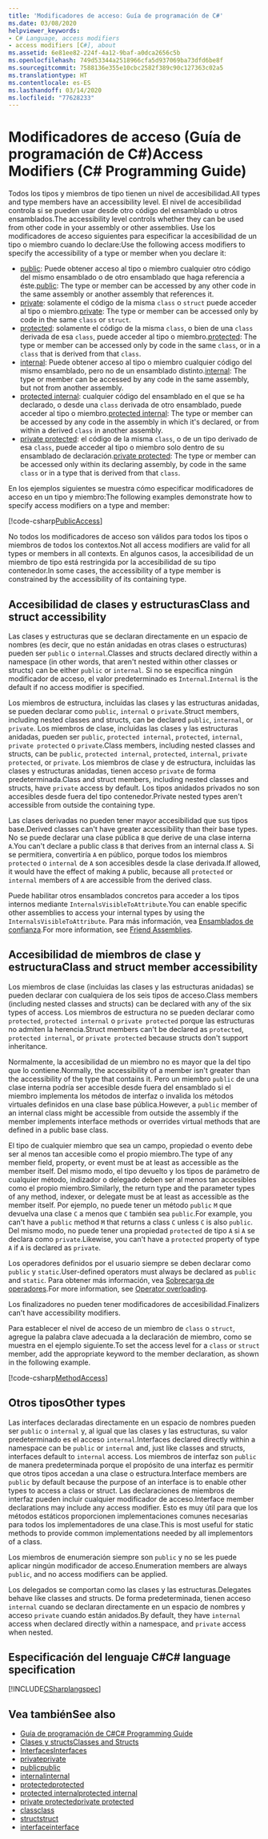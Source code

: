 ```yaml
---
title: 'Modificadores de acceso: Guía de programación de C#'
ms.date: 03/08/2020
helpviewer_keywords:
- C# Language, access modifiers
- access modifiers [C#], about
ms.assetid: 6e81ee82-224f-4a12-9baf-a0dca2656c5b
ms.openlocfilehash: 749d53344a2518966cfa5d937069ba73dfd6be8f
ms.sourcegitcommit: 7588136e355e10cbc2582f389c90c127363c02a5
ms.translationtype: HT
ms.contentlocale: es-ES
ms.lasthandoff: 03/14/2020
ms.locfileid: "77628233"
---
```

# <a name="access-modifiers-c-programming-guide"></a><span data-ttu-id="7f1ab-102">Modificadores de acceso (Guía de programación de C#)</span><span class="sxs-lookup"><span data-stu-id="7f1ab-102">Access Modifiers (C# Programming Guide)</span></span>

<span data-ttu-id="7f1ab-103">Todos los tipos y miembros de tipo tienen un nivel de accesibilidad.</span><span class="sxs-lookup"><span data-stu-id="7f1ab-103">All types and type members have an accessibility level.</span></span> <span data-ttu-id="7f1ab-104">El nivel de accesibilidad controla si se pueden usar desde otro código del ensamblado u otros ensamblados.</span><span class="sxs-lookup"><span data-stu-id="7f1ab-104">The accessibility level controls whether they can be used from other code in your assembly or other assemblies.</span></span> <span data-ttu-id="7f1ab-105">Use los modificadores de acceso siguientes para especificar la accesibilidad de un tipo o miembro cuando lo declare:</span><span class="sxs-lookup"><span data-stu-id="7f1ab-105">Use the following access modifiers to specify the accessibility of a type or member when you declare it:</span></span>

- <span data-ttu-id="7f1ab-106">[public](../../language-reference/keywords/public.md): Puede obtener acceso al tipo o miembro cualquier otro código del mismo ensamblado o de otro ensamblado que haga referencia a éste.</span><span class="sxs-lookup"><span data-stu-id="7f1ab-106">[public](../../language-reference/keywords/public.md): The type or member can be accessed by any other code in the same assembly or another assembly that references it.</span></span>
- <span data-ttu-id="7f1ab-107">[private](../../language-reference/keywords/private.md): solamente el código de la misma `class` o `struct` puede acceder al tipo o miembro.</span><span class="sxs-lookup"><span data-stu-id="7f1ab-107">[private](../../language-reference/keywords/private.md): The type or member can be accessed only by code in the same `class` or `struct`.</span></span>
- <span data-ttu-id="7f1ab-108">[protected](../../language-reference/keywords/protected.md): solamente el código de la misma `class`, o bien de una `class` derivada de esa `class`, puede acceder al tipo o miembro.</span><span class="sxs-lookup"><span data-stu-id="7f1ab-108">[protected](../../language-reference/keywords/protected.md): The type or member can be accessed only by code in the same `class`, or in a `class` that is derived from that `class`.</span></span>
- <span data-ttu-id="7f1ab-109">[internal](../../language-reference/keywords/internal.md): Puede obtener acceso al tipo o miembro cualquier código del mismo ensamblado, pero no de un ensamblado distinto.</span><span class="sxs-lookup"><span data-stu-id="7f1ab-109">[internal](../../language-reference/keywords/internal.md): The type or member can be accessed by any code in the same assembly, but not from another assembly.</span></span>
- <span data-ttu-id="7f1ab-110">[protected internal](../../language-reference/keywords/protected-internal.md): cualquier código del ensamblado en el que se ha declarado, o desde una `class` derivada de otro ensamblado, puede acceder al tipo o miembro.</span><span class="sxs-lookup"><span data-stu-id="7f1ab-110">[protected internal](../../language-reference/keywords/protected-internal.md): The type or member can be accessed by any code in the assembly in which it's declared, or from within a derived `class` in another assembly.</span></span>
- <span data-ttu-id="7f1ab-111">[private protected](../../language-reference/keywords/private-protected.md): el código de la misma `class`, o de un tipo derivado de esa `class`, puede acceder al tipo o miembro solo dentro de su ensamblado de declaración.</span><span class="sxs-lookup"><span data-stu-id="7f1ab-111">[private protected](../../language-reference/keywords/private-protected.md): The type or member can be accessed only within its declaring assembly, by code in the same `class` or in a type that is derived from that `class`.</span></span>

<span data-ttu-id="7f1ab-112">En los ejemplos siguientes se muestra cómo especificar modificadores de acceso en un tipo y miembro:</span><span class="sxs-lookup"><span data-stu-id="7f1ab-112">The following examples demonstrate how to specify access modifiers on a type and member:</span></span>

[!code-csharp[PublicAccess](~/samples/snippets/csharp/objectoriented/accessmodifiers.cs#PublicAccess)]

<span data-ttu-id="7f1ab-113">No todos los modificadores de acceso son válidos para todos los tipos o miembros de todos los contextos.</span><span class="sxs-lookup"><span data-stu-id="7f1ab-113">Not all access modifiers are valid for all types or members in all contexts.</span></span> <span data-ttu-id="7f1ab-114">En algunos casos, la accesibilidad de un miembro de tipo está restringida por la accesibilidad de su tipo contenedor.</span><span class="sxs-lookup"><span data-stu-id="7f1ab-114">In some cases, the accessibility of a type member is constrained by the accessibility of its containing type.</span></span>

## <a name="class-and-struct-accessibility"></a><span data-ttu-id="7f1ab-115">Accesibilidad de clases y estructuras</span><span class="sxs-lookup"><span data-stu-id="7f1ab-115">Class and struct accessibility</span></span>  

<span data-ttu-id="7f1ab-116">Las clases y estructuras que se declaran directamente en un espacio de nombres (es decir, que no están anidadas en otras clases o estructuras) pueden ser `public` o `internal`.</span><span class="sxs-lookup"><span data-stu-id="7f1ab-116">Classes and structs declared directly within a namespace (in other words, that aren't nested within other classes or structs) can be either `public` or `internal`.</span></span> <span data-ttu-id="7f1ab-117">Si no se especifica ningún modificador de acceso, el valor predeterminado es `Internal`.</span><span class="sxs-lookup"><span data-stu-id="7f1ab-117">`Internal` is the default if no access modifier is specified.</span></span>  

<span data-ttu-id="7f1ab-118">Los miembros de estructura, incluidas las clases y las estructuras anidadas, se pueden declarar como `public`, `internal` o `private`.</span><span class="sxs-lookup"><span data-stu-id="7f1ab-118">Struct members, including nested classes and structs, can be declared `public`, `internal`, or `private`.</span></span> <span data-ttu-id="7f1ab-119">Los miembros de clase, incluidas las clases y las estructuras anidadas, pueden ser `public`, `protected internal`, `protected`, `internal`, `private protected` o `private`.</span><span class="sxs-lookup"><span data-stu-id="7f1ab-119">Class members, including nested classes and structs, can be `public`, `protected internal`, `protected`, `internal`, `private protected`, or `private`.</span></span> <span data-ttu-id="7f1ab-120">Los miembros de clase y de estructura, incluidas las clases y estructuras anidadas, tienen acceso `private` de forma predeterminada.</span><span class="sxs-lookup"><span data-stu-id="7f1ab-120">Class and struct members,  including nested classes and structs, have `private` access by default.</span></span> <span data-ttu-id="7f1ab-121">Los tipos anidados privados no son accesibles desde fuera del tipo contenedor.</span><span class="sxs-lookup"><span data-stu-id="7f1ab-121">Private nested types aren't accessible from outside the containing type.</span></span>

<span data-ttu-id="7f1ab-122">Las clases derivadas no pueden tener mayor accesibilidad que sus tipos base.</span><span class="sxs-lookup"><span data-stu-id="7f1ab-122">Derived classes can't have greater accessibility than their base types.</span></span> <span data-ttu-id="7f1ab-123">No se puede declarar una clase pública `B` que derive de una clase interna `A`.</span><span class="sxs-lookup"><span data-stu-id="7f1ab-123">You can't declare a public class `B` that derives from an internal class `A`.</span></span> <span data-ttu-id="7f1ab-124">Si se permitiera, convertiría `A` en público, porque todos los miembros `protected` o `internal` de `A` son accesibles desde la clase derivada.</span><span class="sxs-lookup"><span data-stu-id="7f1ab-124">If allowed, it would have the effect of making `A` public, because all `protected` or `internal` members of `A` are accessible from the derived class.</span></span>

<span data-ttu-id="7f1ab-125">Puede habilitar otros ensamblados concretos para acceder a los tipos internos mediante `InternalsVisibleToAttribute`.</span><span class="sxs-lookup"><span data-stu-id="7f1ab-125">You can enable specific other assemblies to access your internal types by using the `InternalsVisibleToAttribute`.</span></span> <span data-ttu-id="7f1ab-126">Para más información, vea [Ensamblados de confianza](../../../standard/assembly/friend.md).</span><span class="sxs-lookup"><span data-stu-id="7f1ab-126">For more information, see [Friend Assemblies](../../../standard/assembly/friend.md).</span></span>

## <a name="class-and-struct-member-accessibility"></a><span data-ttu-id="7f1ab-127">Accesibilidad de miembros de clase y estructura</span><span class="sxs-lookup"><span data-stu-id="7f1ab-127">Class and struct member accessibility</span></span>  

<span data-ttu-id="7f1ab-128">Los miembros de clase (incluidas las clases y las estructuras anidadas) se pueden declarar con cualquiera de los seis tipos de acceso.</span><span class="sxs-lookup"><span data-stu-id="7f1ab-128">Class members (including nested classes and structs) can be declared with any of the six types of access.</span></span> <span data-ttu-id="7f1ab-129">Los miembros de estructura no se pueden declarar como `protected`, `protected internal` o `private protected` porque las estructuras no admiten la herencia.</span><span class="sxs-lookup"><span data-stu-id="7f1ab-129">Struct members can't be declared as `protected`, `protected internal`, or `private protected` because structs don't support inheritance.</span></span>

<span data-ttu-id="7f1ab-130">Normalmente, la accesibilidad de un miembro no es mayor que la del tipo que lo contiene.</span><span class="sxs-lookup"><span data-stu-id="7f1ab-130">Normally, the accessibility of a member isn't greater than the accessibility of the type that contains it.</span></span> <span data-ttu-id="7f1ab-131">Pero un miembro `public` de una clase interna podría ser accesible desde fuera del ensamblado si el miembro implementa los métodos de interfaz o invalida los métodos virtuales definidos en una clase base pública.</span><span class="sxs-lookup"><span data-stu-id="7f1ab-131">However, a `public` member of an internal class might be accessible from outside the assembly if the member implements interface methods or overrides virtual methods that are defined in a public base class.</span></span>

<span data-ttu-id="7f1ab-132">El tipo de cualquier miembro que sea un campo, propiedad o evento debe ser al menos tan accesible como el propio miembro.</span><span class="sxs-lookup"><span data-stu-id="7f1ab-132">The type of any member field, property, or event must be at least as accessible as the member itself.</span></span> <span data-ttu-id="7f1ab-133">Del mismo modo, el tipo devuelto y los tipos de parámetro de cualquier método, indizador o delegado deben ser al menos tan accesibles como el propio miembro.</span><span class="sxs-lookup"><span data-stu-id="7f1ab-133">Similarly, the return type and the parameter types of any method, indexer, or delegate must be at least as accessible as the member itself.</span></span> <span data-ttu-id="7f1ab-134">Por ejemplo, no puede tener un método `public` `M` que devuelva una clase `C` a menos que `C` también sea `public`.</span><span class="sxs-lookup"><span data-stu-id="7f1ab-134">For example, you can't have a `public` method `M` that returns a class `C` unless `C` is also `public`.</span></span> <span data-ttu-id="7f1ab-135">Del mismo modo, no puede tener una propiedad `protected` de tipo `A` si `A` se declara como `private`.</span><span class="sxs-lookup"><span data-stu-id="7f1ab-135">Likewise, you can't have a `protected` property of type `A` if `A` is declared as `private`.</span></span>

<span data-ttu-id="7f1ab-136">Los operadores definidos por el usuario siempre se deben declarar como `public` y `static`.</span><span class="sxs-lookup"><span data-stu-id="7f1ab-136">User-defined operators must always be declared as `public` and `static`.</span></span> <span data-ttu-id="7f1ab-137">Para obtener más información, vea [Sobrecarga de operadores](../../language-reference/operators/operator-overloading.md).</span><span class="sxs-lookup"><span data-stu-id="7f1ab-137">For more information, see [Operator overloading](../../language-reference/operators/operator-overloading.md).</span></span>

<span data-ttu-id="7f1ab-138">Los finalizadores no pueden tener modificadores de accesibilidad.</span><span class="sxs-lookup"><span data-stu-id="7f1ab-138">Finalizers can't have accessibility modifiers.</span></span>

<span data-ttu-id="7f1ab-139">Para establecer el nivel de acceso de un miembro de `class` o `struct`, agregue la palabra clave adecuada a la declaración de miembro, como se muestra en el ejemplo siguiente.</span><span class="sxs-lookup"><span data-stu-id="7f1ab-139">To set the access level for a `class` or `struct` member, add the appropriate keyword to the member declaration, as shown in the following example.</span></span>

[!code-csharp[MethodAccess](~/samples/snippets/csharp/objectoriented/accessmodifiers.cs#MethodAccess)]

## <a name="other-types"></a><span data-ttu-id="7f1ab-140">Otros tipos</span><span class="sxs-lookup"><span data-stu-id="7f1ab-140">Other types</span></span>

<span data-ttu-id="7f1ab-141">Las interfaces declaradas directamente en un espacio de nombres pueden ser `public` o `internal` y, al igual que las clases y las estructuras, su valor predeterminado es el acceso `internal`.</span><span class="sxs-lookup"><span data-stu-id="7f1ab-141">Interfaces declared directly within a namespace can be `public` or `internal` and, just like classes and structs, interfaces default to `internal` access.</span></span> <span data-ttu-id="7f1ab-142">Los miembros de interfaz son `public` de manera predeterminada porque el propósito de una interfaz es permitir que otros tipos accedan a una clase o estructura.</span><span class="sxs-lookup"><span data-stu-id="7f1ab-142">Interface members are `public` by default because the purpose of an interface is to enable other types to access a class or struct.</span></span> <span data-ttu-id="7f1ab-143">Las declaraciones de miembros de interfaz pueden incluir cualquier modificador de acceso.</span><span class="sxs-lookup"><span data-stu-id="7f1ab-143">Interface member declarations may include any access modifier.</span></span> <span data-ttu-id="7f1ab-144">Esto es muy útil para que los métodos estáticos proporcionen implementaciones comunes necesarias para todos los implementadores de una clase.</span><span class="sxs-lookup"><span data-stu-id="7f1ab-144">This is most useful for static methods to provide common implementations needed by all implementors of a class.</span></span>

<span data-ttu-id="7f1ab-145">Los miembros de enumeración siempre son `public` y no se les puede aplicar ningún modificador de acceso.</span><span class="sxs-lookup"><span data-stu-id="7f1ab-145">Enumeration members are always `public`, and no access modifiers can be applied.</span></span>

<span data-ttu-id="7f1ab-146">Los delegados se comportan como las clases y las estructuras.</span><span class="sxs-lookup"><span data-stu-id="7f1ab-146">Delegates behave like classes and structs.</span></span> <span data-ttu-id="7f1ab-147">De forma predeterminada, tienen acceso `internal` cuando se declaran directamente en un espacio de nombres y acceso `private` cuando están anidados.</span><span class="sxs-lookup"><span data-stu-id="7f1ab-147">By default, they have `internal` access when declared directly within a namespace, and `private` access when nested.</span></span>

## <a name="c-language-specification"></a><span data-ttu-id="7f1ab-148">Especificación del lenguaje C#</span><span class="sxs-lookup"><span data-stu-id="7f1ab-148">C# language specification</span></span>

[!INCLUDE[CSharplangspec](~/includes/csharplangspec-md.md)]  

## <a name="see-also"></a><span data-ttu-id="7f1ab-149">Vea también</span><span class="sxs-lookup"><span data-stu-id="7f1ab-149">See also</span></span>

- [<span data-ttu-id="7f1ab-150">Guía de programación de C#</span><span class="sxs-lookup"><span data-stu-id="7f1ab-150">C# Programming Guide</span></span>](../index.md)
- [<span data-ttu-id="7f1ab-151">Clases y structs</span><span class="sxs-lookup"><span data-stu-id="7f1ab-151">Classes and Structs</span></span>](./index.md)
- [<span data-ttu-id="7f1ab-152">Interfaces</span><span class="sxs-lookup"><span data-stu-id="7f1ab-152">Interfaces</span></span>](../interfaces/index.md)
- [<span data-ttu-id="7f1ab-153">private</span><span class="sxs-lookup"><span data-stu-id="7f1ab-153">private</span></span>](../../language-reference/keywords/private.md)
- [<span data-ttu-id="7f1ab-154">public</span><span class="sxs-lookup"><span data-stu-id="7f1ab-154">public</span></span>](../../language-reference/keywords/public.md)
- [<span data-ttu-id="7f1ab-155">internal</span><span class="sxs-lookup"><span data-stu-id="7f1ab-155">internal</span></span>](../../language-reference/keywords/internal.md)
- [<span data-ttu-id="7f1ab-156">protected</span><span class="sxs-lookup"><span data-stu-id="7f1ab-156">protected</span></span>](../../language-reference/keywords/protected.md)
- [<span data-ttu-id="7f1ab-157">protected internal</span><span class="sxs-lookup"><span data-stu-id="7f1ab-157">protected internal</span></span>](../../language-reference/keywords/protected-internal.md)
- [<span data-ttu-id="7f1ab-158">private protected</span><span class="sxs-lookup"><span data-stu-id="7f1ab-158">private protected</span></span>](../../language-reference/keywords/private-protected.md)
- [<span data-ttu-id="7f1ab-159">class</span><span class="sxs-lookup"><span data-stu-id="7f1ab-159">class</span></span>](../../language-reference/keywords/class.md)
- [<span data-ttu-id="7f1ab-160">struct</span><span class="sxs-lookup"><span data-stu-id="7f1ab-160">struct</span></span>](../../language-reference/builtin-types/struct.md)
- [<span data-ttu-id="7f1ab-161">interface</span><span class="sxs-lookup"><span data-stu-id="7f1ab-161">interface</span></span>](../../language-reference/keywords/interface.md)
